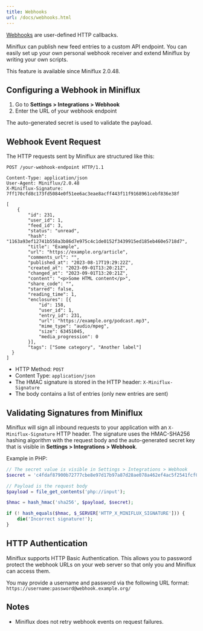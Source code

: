 ```yaml
---
title: Webhooks
url: /docs/webhooks.html
---
```


[Webhooks](https://en.wikipedia.org/wiki/Webhook) are user-defined HTTP callbacks.

Miniflux can publish new feed entries to a custom API endpoint.
You can easily set up your own personal webhook receiver and extend Miniflux by writing your own scripts.

This feature is available since Miniflux 2.0.48.

Configuring a Webhook in Miniflux
-------------------------------

1. Go to **Settings > Integrations > Webhook**
2. Enter the URL of your webhook endpoint

The auto-generated secret is used to validate the payload.

Webhook Event Request
---------------------

The HTTP requests sent by Miniflux are structured like this:

```
POST /your-webhook-endpoint HTTP/1.1

Content-Type: application/json
User-Agent: Miniflux/2.0.48
X-Miniflux-Signature: 7ff170cfd8c173fd5084e0f51ee6ac3eae8acff443f11f9168961cebf836e38f

[
    {
        "id": 231,
        "user_id": 1,
        "feed_id": 3,
        "status": "unread",
        "hash": "1163a93ef12741b558a3b86d7e975c4c1de0152f3439915ed185eb460e5718d7",
        "title": "Example",
        "url": "https://example.org/article",
        "comments_url": "",
        "published_at": "2023-08-17T19:29:22Z",
        "created_at": "2023-09-01T13:20:21Z",
        "changed_at": "2023-09-01T13:20:21Z",
        "content": "<p>Some HTML content</p>",
        "share_code": "",
        "starred": false,
        "reading_time": 1,
        "enclosures": [{
            "id": 158,
            "user_id": 1,
            "entry_id": 231,
            "url": "https://example.org/podcast.mp3",
            "mime_type": "audio/mpeg",
            "size": 63451045,
            "media_progression": 0
        }],
        "tags": ["Some category", "Another label"]
  }
]
```

- HTTP Method: `POST`
- Content Type: `application/json`
- The HMAC signature is stored in the HTTP header: `X-Miniflux-Signature`
- The body contains a list of entries (only new entries are sent)

Validating Signatures from Miniflux
-----------------------------------

Miniflux will sign all inbound requests to your application with an `X-Miniflux-Signature` HTTP header.
The signature uses the HMAC-SHA256 hashing algorithm with the request body and the auto-generated secret key that is visible in **Settings > Integrations > Webhook**.

Example in PHP:

```php
// The secret value is visible in Settings > Integrations > Webhook
$secret = 'c4fdaf87900b72777cbe8e97d17b97a87d28ae078a462ef4ac5f2541fcf00ce6';

// Payload is the request body
$payload = file_get_contents('php://input');

$hmac = hash_hmac('sha256', $payload, $secret);

if (! hash_equals($hmac, $_SERVER['HTTP_X_MINIFLUX_SIGNATURE'])) {
    die('Incorrect signature!');
}
```

HTTP Authentication
-------------------

Miniflux supports HTTP Basic Authentication. 
This allows you to password protect the webhook URLs on your web server so that only you and Miniflux can access them.

You may provide a username and password via the following URL format: `https://username:password@webhook.example.org/`

Notes
-----

- Miniflux does not retry webhook events on request failures.
